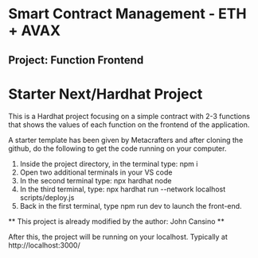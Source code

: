 # Smart Contract Management - ETH + AVAX
## Project: Function Frontend
# Starter Next/Hardhat Project

This is a Hardhat project focusing on a simple contract with 2-3 functions that shows the values of each function
on the frontend of the application.

A starter template has been given by Metacrafters and after cloning the github, do the following to get the code running on your computer.

1. Inside the project directory, in the terminal type: npm i
2. Open two additional terminals in your VS code
3. In the second terminal type: npx hardhat node
4. In the third terminal, type: npx hardhat run --network localhost scripts/deploy.js
5. Back in the first terminal, type npm run dev to launch the front-end.

** This project is already modified by the author: John Cansino **

After this, the project will be running on your localhost. 
Typically at http://localhost:3000/
